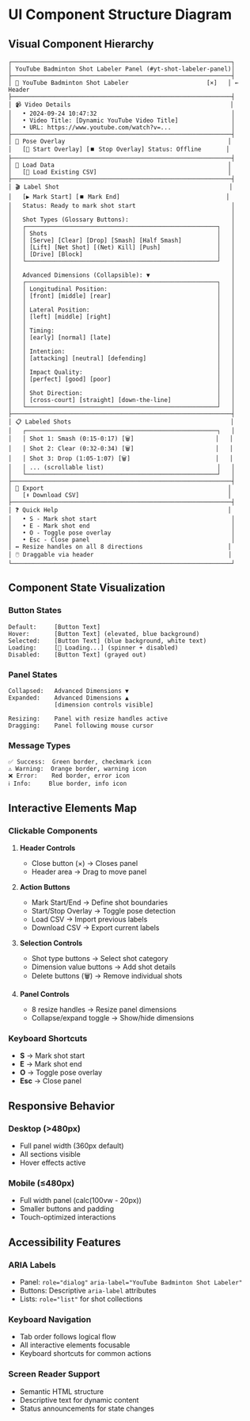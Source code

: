 # UI Component Structure Diagram

## Visual Component Hierarchy

```
┌──────────────────────────────────────────────────────────────┐
│ YouTube Badminton Shot Labeler Panel (#yt-shot-labeler-panel)│
├──────────────────────────────────────────────────────────────┤
│ 🏸 YouTube Badminton Shot Labeler                      [×]   │ ← Header
├──────────────────────────────────────────────────────────────┤
│ 📹 Video Details                                             │
│   • 2024-09-24 10:47:32                                      │
│   • Video Title: [Dynamic YouTube Video Title]               │
│   • URL: https://www.youtube.com/watch?v=...                 │
├──────────────────────────────────────────────────────────────┤
│ 🎯 Pose Overlay                                              │
│   [🔴 Start Overlay] [⏹️ Stop Overlay] Status: Offline       │
├──────────────────────────────────────────────────────────────┤
│ 📂 Load Data                                                 │
│   [📁 Load Existing CSV]                                     │
├──────────────────────────────────────────────────────────────┤
│ 🎬 Label Shot                                                │
│   [▶️ Mark Start] [⏹️ Mark End]                              │
│   Status: Ready to mark shot start                           │
│                                                              │
│   Shot Types (Glossary Buttons):                             │
│   ┌──────────────────────────────────────────────────────┐   │
│   │ Shots                                                │   │
│   │ [Serve] [Clear] [Drop] [Smash] [Half Smash]          │   │
│   │ [Lift] [Net Shot] [(Net) Kill] [Push]                │   │
│   │ [Drive] [Block]                                      │   │
│   └──────────────────────────────────────────────────────┘   │
│                                                              │
│   Advanced Dimensions (Collapsible): ▼                       │
│   ┌──────────────────────────────────────────────────────┐   │
│   │ Longitudinal Position:                               │   │
│   │ [front] [middle] [rear]                              │   │
│   │                                                      │   │
│   │ Lateral Position:                                    │   │
│   │ [left] [middle] [right]                              │   │
│   │                                                      │   │
│   │ Timing:                                              │   │
│   │ [early] [normal] [late]                              │   │
│   │                                                      │   │
│   │ Intention:                                           │   │
│   │ [attacking] [neutral] [defending]                    │   │
│   │                                                      │   │
│   │ Impact Quality:                                      │   │
│   │ [perfect] [good] [poor]                              │   │
│   │                                                      │   │
│   │ Shot Direction:                                      │   │
│   │ [cross-court] [straight] [down-the-line]             │   │
│   └──────────────────────────────────────────────────────┘   │
├──────────────────────────────────────────────────────────────┤
│ 📋 Labeled Shots                                             │
│   ┌──────────────────────────────────────────────────────┐   │
│   │ Shot 1: Smash (0:15-0:17) [🗑️]                       │   │
│   │ Shot 2: Clear (0:32-0:34) [🗑️]                       │   │
│   │ Shot 3: Drop (1:05-1:07) [🗑️]                        │   │
│   │ ... (scrollable list)                                │   │
│   └──────────────────────────────────────────────────────┘   │
├──────────────────────────────────────────────────────────────┤
│ 💾 Export                                                    │
│   [⬇️ Download CSV]                                          │
├──────────────────────────────────────────────────────────────┤
│ ❓ Quick Help                                                │
│   • S - Mark shot start                                      │
│   • E - Mark shot end                                        │
│   • O - Toggle pose overlay                                  │
│   • Esc - Close panel                                        │
│ ↔️ Resize handles on all 8 directions                        │
│ 🖱️ Draggable via header                                      │
└──────────────────────────────────────────────────────────────┘
```

## Component State Visualization

### Button States
```
Default:     [Button Text]
Hover:       [Button Text] (elevated, blue background)
Selected:    [Button Text] (blue background, white text) 
Loading:     [🔄 Loading...] (spinner + disabled)
Disabled:    [Button Text] (grayed out)
```

### Panel States
```
Collapsed:   Advanced Dimensions ▼
Expanded:    Advanced Dimensions ▲
             [dimension controls visible]

Resizing:    Panel with resize handles active
Dragging:    Panel following mouse cursor
```

### Message Types
```
✅ Success:  Green border, checkmark icon
⚠️ Warning:  Orange border, warning icon  
❌ Error:    Red border, error icon
ℹ️ Info:     Blue border, info icon
```

## Interactive Elements Map

### Clickable Components
1. **Header Controls**
   - Close button (×) → Closes panel
   - Header area → Drag to move panel

2. **Action Buttons** 
   - Mark Start/End → Define shot boundaries
   - Start/Stop Overlay → Toggle pose detection
   - Load CSV → Import previous labels
   - Download CSV → Export current labels

3. **Selection Controls**
   - Shot type buttons → Select shot category
   - Dimension value buttons → Add shot details
   - Delete buttons (🗑️) → Remove individual shots

4. **Panel Controls**
   - 8 resize handles → Resize panel dimensions
   - Collapse/expand toggle → Show/hide dimensions

### Keyboard Shortcuts
- **S** → Mark shot start
- **E** → Mark shot end  
- **O** → Toggle pose overlay
- **Esc** → Close panel

## Responsive Behavior

### Desktop (>480px)
- Full panel width (360px default)
- All sections visible
- Hover effects active

### Mobile (≤480px)
- Full width panel (calc(100vw - 20px))
- Smaller buttons and padding
- Touch-optimized interactions

## Accessibility Features

### ARIA Labels
- Panel: `role="dialog"` `aria-label="YouTube Badminton Shot Labeler"`
- Buttons: Descriptive `aria-label` attributes
- Lists: `role="list"` for shot collections

### Keyboard Navigation
- Tab order follows logical flow
- All interactive elements focusable
- Keyboard shortcuts for common actions

### Screen Reader Support
- Semantic HTML structure
- Descriptive text for dynamic content
- Status announcements for state changes
